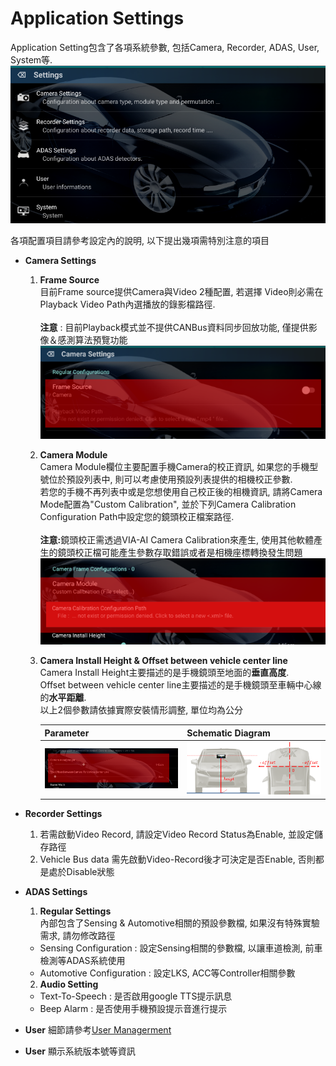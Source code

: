 
Application Settings
=====

Application Setting包含了各項系統參數, 包括Camera, Recorder, ADAS, User, System等.<br>
![](./setting_header.png)


各項配置項目請參考設定內的說明, 以下提出幾項需特別注意的項目

* <b>Camera Settings</b>
  1. <b>Frame Source</b><br>
    目前Frame source提供Camera與Video 2種配置, 若選擇 Video則必需在Playback Video Path內選播放的錄影檔路徑.<br><br>
    <b>注意</b> : 目前Playback模式並不提供CANBus資料同步回放功能, 僅提供影像＆感測算法預覽功能<br>
    ![](./frame_source.png)

  2. <b>Camera Module</b><br>
    Camera Module欄位主要配置手機Camera的校正資訊, 如果您的手機型號位於預設列表中, 則可以考慮使用預設列表提供的相機校正參數.<br>
    若您的手機不再列表中或是您想使用自己校正後的相機資訊, 請將Camera Mode配置為</b>"Custom Calibration"</b>, 並於下列Camera Calibration Configuration Path中設定您的鏡頭校正檔案路徑.<br><br>
    <b>注意:</b>鏡頭校正需透過VIA-AI Camera Calibration來產生, 使用其他軟體產生的鏡頭校正檔可能產生參數存取錯誤或者是相機座標轉換發生問題<br>
    ![](./camera_module.png)
    
  3. <b>Camera Install Height & Offset between vehicle center line </b><br>
    Camera Install Height主要描述的是手機鏡頭至地面的<b>垂直高度</b>.<br>
    Offset between vehicle center line主要描述的是手機鏡頭至車輛中心線的<b>水平距離</b>.<br>
    以上2個參數請依據實際安裝情形調整, 單位均為公分<br>

     |  Parameter                     | Schematic Diagram                |  
     | ------------------------------ | -------------------------------- | 
     | ![](./camera_install_info.png) | ![](./camera_install_sample.png) |
     
* <b>Recorder Settings</b>
  1. 若需啟動Video Record, 請設定Video Record Status為Enable, 並設定儲存路徑
  2. Vehicle Bus data 需先啟動Video-Record後才可決定是否Enable, 否則都是處於Disable狀態

* <b>ADAS Settings</b>
  1. <b>Regular Settings</b><br> 
    內部包含了Sensing & Automotive相關的預設參數檔, 如果沒有特殊實驗需求, 請勿修改路徑 <br>
    * Sensing Configuration : 設定Sensing相關的參數檔, 以讓車道檢測, 前車檢測等ADAS系統使用
    * Automotive Configuration : 設定LKS, ACC等Controller相關參數

  2. <b>Audio Setting</b><br>
    * Text-To-Speech : 是否啟用google TTS提示訊息
    * Beep Alarm : 是否使用手機預設提示音進行提示


* <b>User</b>
  細節請參考[User Managerment](../UserManagement/README.md)


* <b>User</b>
  顯示系統版本號等資訊



